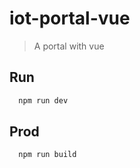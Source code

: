 # iot-portal-vue

> A portal with vue

## Run
``` bash
  npm run dev
```

## Prod
``` bash
  npm run build
```
